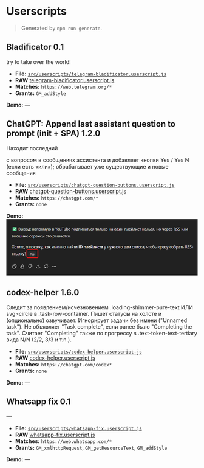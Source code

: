 # Userscripts

> Generated by `npm run generate`.

## Bladificator 0.1

try to take over the world!

- **File:** [`src/userscripts/telegram-bladificator.userscript.js`](../../src/userscripts/telegram-bladificator.userscript.js)
- **RAW** [telegram-bladificator.userscript.js](https://raw.githubusercontent.com/popstas/userscripts/refs/heads/master/src/userscripts/telegram-bladificator.userscript.js)
- **Matches:** `https://web.telegram.org/*`
- **Grants:** `GM_addStyle`

**Demo:**
—

## ChatGPT: Append last assistant question to prompt (init + SPA) 1.2.0

Находит последний <p> с вопросом в сообщениях ассистента и добавляет кнопки Yes / Yes N (если есть «или»); обрабатывает уже существующие и новые сообщения

- **File:** [`src/userscripts/chatgpt-question-buttons.userscript.js`](../../src/userscripts/chatgpt-question-buttons.userscript.js)
- **RAW** [chatgpt-question-buttons.userscript.js](https://raw.githubusercontent.com/popstas/userscripts/refs/heads/master/src/userscripts/chatgpt-question-buttons.userscript.js)
- **Matches:** `https://chatgpt.com/*`
- **Grants:** `none`

**Demo:**
![chatgpt-question-buttons.png](../../assets/demo/chatgpt-question-buttons.png)

## codex-helper 1.6.0

Следит за появлением/исчезновением .loading-shimmer-pure-text ИЛИ svg>circle в .task-row-container. Пишет статусы на холсте и (опционально) озвучивает. Игнорирует задачи без имени ("Unnamed task"). Не объявляет "Task complete", если ранее было "Completing the task". Считает "Completing" также по прогрессу в .text-token-text-tertiary вида N/N (2/2, 3/3 и т.п.).

- **File:** [`src/userscripts/codex-helper.userscript.js`](../../src/userscripts/codex-helper.userscript.js)
- **RAW** [codex-helper.userscript.js](https://raw.githubusercontent.com/popstas/userscripts/refs/heads/master/src/userscripts/codex-helper.userscript.js)
- **Matches:** `https://chatgpt.com/codex*`
- **Grants:** `none`

**Demo:**
—

## Whatsapp fix 0.1

—

- **File:** [`src/userscripts/whatsapp-fix.userscript.js`](../../src/userscripts/whatsapp-fix.userscript.js)
- **RAW** [whatsapp-fix.userscript.js](https://raw.githubusercontent.com/popstas/userscripts/refs/heads/master/src/userscripts/whatsapp-fix.userscript.js)
- **Matches:** `https://web.whatsapp.com/*`
- **Grants:** `GM_xmlhttpRequest`, `GM_getResourceText`, `GM_addStyle`

**Demo:**
—

